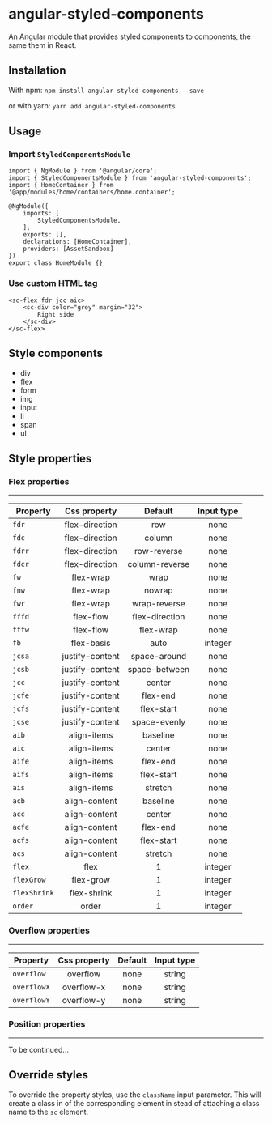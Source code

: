 # angular-styled-components

An Angular module that provides styled components to components, the same them in React.

## Installation

With npm: `npm install angular-styled-components --save`

or with yarn: `yarn add angular-styled-components`

## Usage

### Import `StyledComponentsModule`

```
import { NgModule } from '@angular/core';
import { StyledComponentsModule } from 'angular-styled-components';
import { HomeContainer } from '@app/modules/home/containers/home.container';

@NgModule({
    imports: [
        StyledComponentsModule,
    ],
    exports: [],
    declarations: [HomeContainer],
    providers: [AssetSandbox]
})
export class HomeModule {}
```

### Use custom HTML tag

```
<sc-flex fdr jcc aic>
    <sc-div color="grey" margin="32">
        Right side
    </sc-div>
</sc-flex>
```

## Style components

* div
* flex
* form
* img
* input
* li
* span
* ul

## Style properties

### Flex properties

---

| Property     |  Css property   |    Default     | Input type |
| ------------ | :-------------: | :------------: | :--------: |
| `fdr`        | flex-direction  |      row       |    none    |
| `fdc`        | flex-direction  |     column     |    none    |
| `fdrr`       | flex-direction  |  row-reverse   |    none    |
| `fdcr`       | flex-direction  | column-reverse |    none    |
| `fw`         |    flex-wrap    |      wrap      |    none    |
| `fnw`        |    flex-wrap    |     nowrap     |    none    |
| `fwr`        |    flex-wrap    |  wrap-reverse  |    none    |
| `fffd`       |    flex-flow    | flex-direction |    none    |
| `fffw`       |    flex-flow    |   flex-wrap    |    none    |
| `fb`         |   flex-basis    |      auto      |  integer   |
| `jcsa`       | justify-content |  space-around  |    none    |
| `jcsb`       | justify-content | space-between  |    none    |
| `jcc`        | justify-content |     center     |    none    |
| `jcfe`       | justify-content |    flex-end    |    none    |
| `jcfs`       | justify-content |   flex-start   |    none    |
| `jcse`       | justify-content |  space-evenly  |    none    |
| `aib`        |   align-items   |    baseline    |    none    |
| `aic`        |   align-items   |     center     |    none    |
| `aife`       |   align-items   |    flex-end    |    none    |
| `aifs`       |   align-items   |   flex-start   |    none    |
| `ais`        |   align-items   |    stretch     |    none    |
| `acb`        |  align-content  |    baseline    |    none    |
| `acc`        |  align-content  |     center     |    none    |
| `acfe`       |  align-content  |    flex-end    |    none    |
| `acfs`       |  align-content  |   flex-start   |    none    |
| `acs`        |  align-content  |    stretch     |    none    |
| `flex`       |      flex       |       1        |  integer   |
| `flexGrow`   |    flex-grow    |       1        |  integer   |
| `flexShrink` |   flex-shrink   |       1        |  integer   |
| `order`      |      order      |       1        |  integer   |

### Overflow properties

---

| Property    | Css property | Default | Input type |
| ----------- | :----------: | :-----: | :--------: |
| `overflow`  |   overflow   |  none   |   string   |
| `overflowX` |  overflow-x  |  none   |   string   |
| `overflowY` |  overflow-y  |  none   |   string   |

### Position properties

---

To be continued...

## Override styles

To override the property styles, use the `className` input parameter. This will create a class in of the corresponding element in stead of attaching a class name to the `sc` element.
